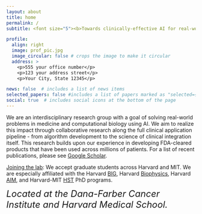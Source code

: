 ```yaml
---
layout: about
title: home
permalink: /
subtitle: <font size="5"><b>Towards clinically-effective AI for real-world impact</b></font><br/>

profile:
  align: right
  image: prof_pic.jpg
  image_circular: false # crops the image to make it circular
  address: >
    <p>555 your office number</p>
    <p>123 your address street</p>
    <p>Your City, State 12345</p>

news: false  # includes a list of news items
selected_papers: false #includes a list of papers marked as "selected={true}"
social: true  # includes social icons at the bottom of the page
---
```


We are an interdisciplinary research group with a goal of solving real-world problems in medicine and computational biology using AI. 
We aim to realize this impact through collaborative research along the full clinical application pipeline - from algorithm development to the science of clinical integration itself.
This research builds upon our experience in developing FDA-cleared products that have been used across millions of patients. 
For a list of recent publications, please see [Google Scholar](https://scholar.google.com/citations?user=NaSe78YAAAAJ&hl=en).

<u>Joining the lab</u>: We accept graduate students across Harvard and MIT. We are especially affiliated with the Harvard [BIG](https://dbmi.hms.harvard.edu/education/phd-program/big-phd-track), Harvard [Biophysics](https://biophysics.fas.harvard.edu/), Harvard [AIM](https://bmiphd.hms.harvard.edu/aim-track/welcome-to-aim), and Harvard-MIT [HST](https://hst.mit.edu/) PhD programs. 

<font size="5"><i>Located at the Dana-Farber Cancer Institute and Harvard Medical School.</i></font>
